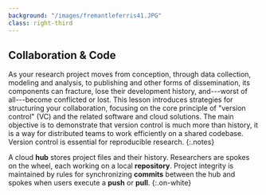 ```yaml
---
background: "/images/fremantleferris41.JPG"
class: right-third
---
```


## Collaboration & Code

As your research project moves from conception, through data collection,
modeling and analysis, to publishing and other forms of dissemination, its
components can fracture, lose their development history, and---worst of
all---become conflicted or lost. This lesson introduces strategies for
structuring your collaboration, focusing on the core principle of "version
control" (VC) and the related software and cloud solutions. The main objective is to
demonstrate that version control is much more than history, it is
a way for distributed teams to work efficiently on a shared codebase. Version
control is essential for reproducible research.
{:.notes}

A cloud **hub** stores project files and their history. Researchers are spokes
on the wheel, each working on a local **repository**. Project integrity is
maintained by rules for synchronizing **commits** between the hub and spokes
when users execute a **push** or **pull**.
{:.on-white}
